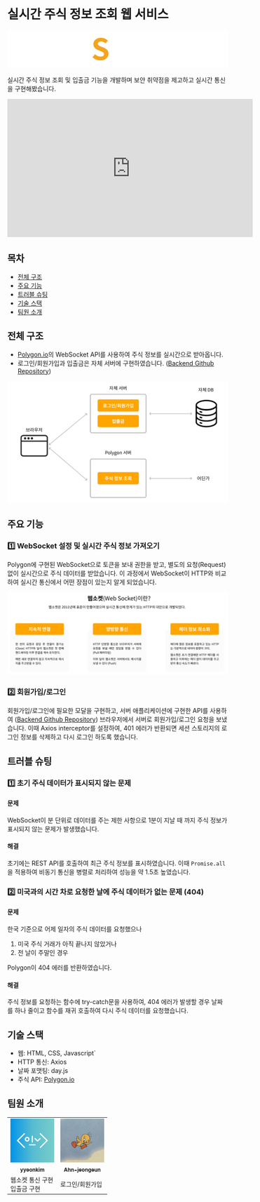 # 실시간 주식 정보 조회 웹 서비스

![프로젝트 로고](/img/urecastock.svg)

실시간 주식 정보 조회 및 입출금 기능을 개발하며 보얀 취약점을 제고하고 실시간 통신을 구현해봤습니다.

<iframe width="560" height="315" src="https://www.youtube.com/embed/JFfyY8l5ogk?si=u1z4pmygW87-_ITr" title="YouTube video player" frameborder="0" allow="accelerometer; autoplay; clipboard-write; encrypted-media; gyroscope; picture-in-picture; web-share" referrerpolicy="strict-origin-when-cross-origin" allowfullscreen></iframe>

## 목차

- [전체 구조](#전체-구조)
- [주요 기능](#주요-기능)
- [트러블 슈팅](#트러블-슈팅)
- [기술 스택](#기술-스택)
- [팀원 소개](#팀원-소개)

## 전체 구조

- [Polygon.io](https://polygon.io/)의 WebSocket API를 사용하여 주식 정보를 실시간으로 받아옵니다.
- 로그인/회원가입과 입출금은 자체 서버에 구현하였습니다. ([Backend Github Repository](https://github.com/yyeonkim/stock-backend))

![서비스 전체 구조](/img/architecture.png)

## 주요 기능

### 1️⃣ WebSocket 설정 및 실시간 주식 정보 가져오기

Polygon에 구현된 WebSocket으로 토큰을 보내 권한을 받고, 별도의 요청(Request) 없이 실시간으로 주식 데이터를 받았습니다. 이 과정에서 WebSocket이 HTTP와 비교하여 실시간 통신에서 어떤 장점이 있는지 알게 되었습니다.

![웹소켓 특징 3가지](/img/websocket.png)

### 2️⃣ 회원가입/로그인

회원가입/로그인에 필요한 모달을 구현하고, 서버 애플리케이션에 구현한 API를 사용하여 ([Backend Github Repository](https://github.com/yyeonkim/stock-backend)) 브라우저에서 서버로 회원가입/로그인 요청을 보냈습니다.
이때 Axios interceptor를 설정하여, 401 에러가 반환되면 세션 스토리지의 로그인 정보를 삭제하고 다시 로그인 하도록 했습니다.

## 트러블 슈팅

### 1️⃣ 초기 주식 데이터가 표시되지 않는 문제

#### 문제

WebSocket이 분 단위로 데이터를 주는 제한 사항으로 1분이 지날 때 까지 주식 정보가 표시되지 않는 문제가 발생했습니다.

#### 해결

초기에는 REST API를 호출하여 최근 주식 정보를 표시하였습니다. 이때 `Promise.all`을 적용하여 비동기 통신을 병렬로 처리하여 성능을 약 1.5초 높였습니다.

### 2️⃣ 미국과의 시간 차로 요청한 날에 주식 데이터가 없는 문제 (404)

#### 문제

한국 기준으로 어제 일자의 주식 데이터를 요청했으나

1. 미국 주식 거래가 아직 끝나지 않았거나
2. 전 날이 주말인 경우

Polygon이 404 에러를 반환하였습니다.

#### 해결

주식 정보를 요청하는 함수에 try-catch문을 사용하여, 404 에러가 발생할 경우 날짜를 하나 줄이고 함수를 재귀 호출하여 다시 주식 데이터를 요청했습니다.

## 기술 스택

- 웹: HTML, CSS, Javascript`
- HTTP 통신: Axios
- 날짜 포맷팅: day.js
- 주식 API: [Polygon.io](https://polygon.io/)

## 팀원 소개

<table>
  <tbody>
    <tr>
        <td align="center">
        <a href="https://github.com/yyeonkim">
            <img src="/img/coder-profile.png" width="100px;" alt=""/>
            <br />
            <sub><b>yyeonkim</b></sub>
        </a>
        <br />
        </td>
        <td align="center">
        <a href="https://github.com/Ahn-jeongeun">
            <img src="/img/profile.jpg" width="100px;" alt=""/>
            <br />
            <sub><b>Ahn-jeongeun</b></sub>
        </a>
        <br />
        </td>
    </tr>
    <tr>
        <td>
            웹소켓 통신 구현
            <br />
            입출금 구현
        </td>
        <td>
            로그인/회원가입
        </td>
    </tr>
  </tbody>
</table>
